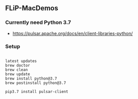 ## FLiP-MacDemos


### Currently need Python 3.7

* https://pulsar.apache.org/docs/en/client-libraries-python/

### Setup

```

latest updates
brew doctor
brew clean
brew update
brew install python@3.7
brew postinstall python@3.7

pip3.7 install pulsar-client

```
